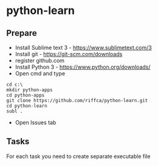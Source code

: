 # python-learn

## Prepare
- Install Sublime text 3 - https://www.sublimetext.com/3
- Install git - https://git-scm.com/downloads
- register github.com
- Install Python 3 - https://www.python.org/downloads/
- Open cmd and type

```
cd c:\
mkdir python-apps
cd python-apps
git clone https://github.com/riffca/python-learn.git
cd python-learn 
subl .

```


- Open Issues tab

## Tasks

For each task you need to create separate executable file
